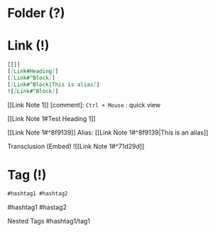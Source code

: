 
# Folder (?)

# Link (!)
```markdown
[[]]
[[Link#Heading]]
[[Link#^Block]]
[[Link#^Block|This is alias]]
![[Link#^Block]]
```

[[Link Note 1]]
[comment]: `Ctrl + Mouse` : quick view

[[Link Note 1#Test Heading 1]]

[[Link Note 1#^8f9139]]
Alias: [[Link Note 1#^8f9139|This is an alias]]

Transclusion (Embed)
![[Link Note 1#^71d29d]]

# Tag (!)
```markdown
#hashtag1 #hashtag2
```

#hashtag1 #hastag2

Nested Tags
#hashtag1/tag1

